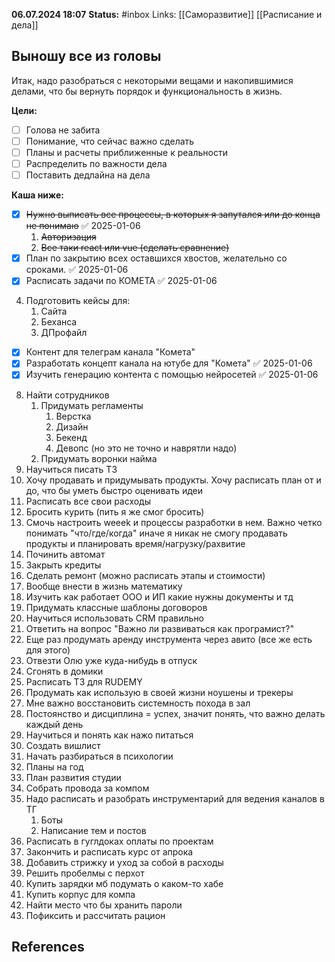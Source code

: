 **06.07.2024 18:07**
**Status:** #inbox 
Links: [[Саморазвитие]] [[Расписание и дела]]


## Выношу все из головы
Итак, надо разобраться с некоторыми вещами и накопившимися делами, что бы вернуть порядок и функциональность в жизнь.

**Цели:**
- [ ] Голова не забита
- [ ] Понимание, что сейчас важно сделать 
- [ ] Планы и расчеты приближенные к реальности
- [ ] Распределить по важности дела
- [ ] Поставить дедлайна на дела

**Каша ниже:**
- [x] ~~Нужно выписать все процессы, в которых я запутался или до конца не понимаю~~ ✅ 2025-01-06
	1. ~~Авторизация~~
	2. ~~Все таки react или vue (сделать сравнение)~~
- [x] План по закрытию всех оставшихся хвостов, желательно со сроками. ✅ 2025-01-06
- [x] Расписать задачи по КОМЕТА ✅ 2025-01-06
4. Подготовить кейсы для:
	1. Сайта
	2. Беханса
	3. ДПрофайл
- [x]  Контент для телеграм канала "Комета"
- [x] Разработать концепт канала на ютубе для "Комета" ✅ 2025-01-06
- [x] Изучить генерацию контента с помощью нейросетей ✅ 2025-01-06
8. Найти сотрудников
	1. Придумать регламенты
		1. Верстка
		2. Дизайн
		3. Бекенд
		4. Девопс (но это не точно и наврятли надо)
	2. Придумать воронки найма
9. Научиться писать ТЗ
10. Хочу продавать и придумывать продукты. Хочу расписать план от и до, что бы уметь быстро оценивать идеи
11. Расписать все свои расходы
12. Бросить курить (пить я же смог бросить)
13. Смочь настроить weeek и процессы разработки в нем. Важно четко понимать "что/где/когда" иначе я никак не смогу продавать продукты и планировать время/нагрузку/рахвитие
14. Починить автомат
15. Закрыть кредиты
16. Сделать ремонт (можно расписать этапы и стоимости)
17. Вообще внести в жизнь математику
18. Изучить как работает ООО и ИП какие нужны документы и тд
19. Придумать классные шаблоны договоров
20. Научиться использовать CRM правильно
21. Ответить на вопрос "Важно ли развиваться как програмист?"
22. Еще раз продумать аренду инструмента через авито (все же есть для этого)
23. Отвезти Олю уже куда-нибудь в отпуск
24. Сгонять в домики
25. Расписать ТЗ для RUDEMY
26. Продумать как использую в своей жизни ноушены и трекеры
27. Мне важно восстановить системность похода в зал
28. Постоянство и дисциплина = успех, значит понять, что важно делать каждый день
29. Научиться и понять как нажо питаться
30. Создать вишлист
31. Начать разбираться в психологии
32. Планы на год
33. План развития студии
34. Собрать провода за компом
35. Надо расписать и разобрать инструментарий для ведения каналов в ТГ
	1. Боты
	2. Написание тем и постов
36. Расписать в гуглдоках оплаты по проектам
37. Закончить и расписать курс от апрока
38. Добавить стрижку и уход за собой в расходы
39. Решить пробелмы с перхот
40. Купить зарядки мб подумать о каком-то хабе
41. Купить корпус для компа
42. Найти место что бы хранить пароли
43. Пофиксить и рассчитать рацион
## References
